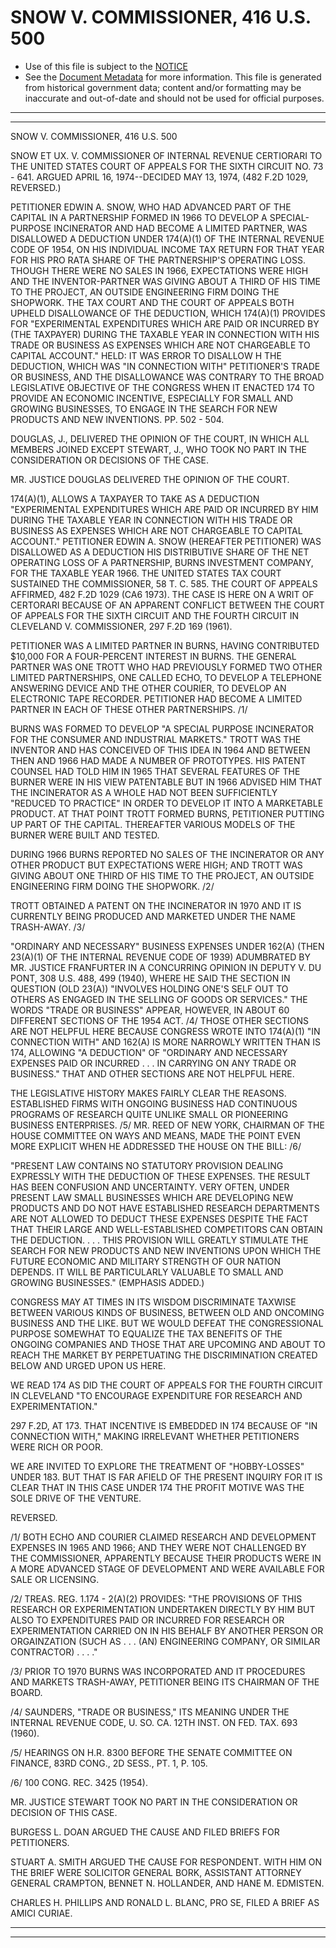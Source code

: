 ---
---

# SNOW V. COMMISSIONER, 416 U.S. 500

* Use of this file is subject to the [NOTICE](https://github.com/publicdocs/notice/blob/master/NOTICE)
* See the [Document Metadata](../../../) for more information.
  This file is generated from historical government data; content and/or formatting may be inaccurate and out-of-date and should not be used for official purposes.

----------
----------

SNOW V. COMMISSIONER, 416 U.S. 500

SNOW ET UX. V. COMMISSIONER OF INTERNAL REVENUE CERTIORARI TO THE UNITED STATES COURT OF APPEALS FOR THE SIXTH CIRCUIT NO. 73 - 641.  ARGUED APRIL 16, 1974--DECIDED MAY 13, 1974, (482 F.2D 1029, REVERSED.)

PETITIONER EDWIN A. SNOW, WHO HAD ADVANCED PART OF THE CAPITAL IN A PARTNERSHIP FORMED IN 1966 TO DEVELOP A SPECIAL-PURPOSE INCINERATOR AND HAD BECOME A LIMITED PARTNER, WAS DISALLOWED A DEDUCTION UNDER 174(A)(1) OF THE INTERNAL REVENUE CODE OF 1954, ON HIS INDIVIDUAL INCOME TAX RETURN FOR THAT YEAR FOR HIS PRO RATA SHARE OF THE PARTNERSHIP'S OPERATING LOSS.  THOUGH THERE WERE NO SALES IN 1966, EXPECTATIONS WERE HIGH AND THE INVENTOR-PARTNER WAS GIVING ABOUT A THIRD OF HIS TIME TO THE PROJECT, AN OUTSIDE ENGINEERING FIRM DOING THE SHOPWORK.  THE TAX COURT AND THE COURT OF APPEALS BOTH UPHELD DISALLOWANCE OF THE DEDUCTION, WHICH 174(A)(1) PROVIDES FOR "EXPERIMENTAL EXPENDITURES WHICH ARE PAID OR INCURRED BY (THE TAXPAYER) DURING THE TAXABLE YEAR IN CONNECTION WITH HIS TRADE OR BUSINESS AS EXPENSES WHICH ARE NOT CHARGEABLE TO CAPITAL ACCOUNT."  HELD: IT WAS ERROR TO DISALLOW H THE DEDUCTION, WHICH WAS "IN CONNECTION WITH" PETITIONER'S TRADE OR BUSINESS, AND THE DISALLOWANCE WAS CONTRARY TO THE BROAD LEGISLATIVE OBJECTIVE OF THE CONGRESS WHEN IT ENACTED 174 TO PROVIDE AN ECONOMIC INCENTIVE, ESPECIALLY FOR SMALL AND GROWING BUSINESSES, TO ENGAGE IN THE SEARCH FOR NEW PRODUCTS AND NEW INVENTIONS.  PP. 502 - 504.

DOUGLAS, J., DELIVERED THE OPINION OF THE COURT, IN WHICH ALL MEMBERS JOINED EXCEPT STEWART, J., WHO TOOK NO PART IN THE CONSIDERATION OR DECISIONS OF THE CASE.

MR. JUSTICE DOUGLAS DELIVERED THE OPINION OF THE COURT.

174(A)(1), ALLOWS A TAXPAYER TO TAKE AS A DEDUCTION "EXPERIMENTAL EXPENDITURES WHICH ARE PAID OR INCURRED BY HIM DURING THE TAXABLE YEAR IN CONNECTION WITH HIS TRADE OR BUSINESS AS EXPENSES WHICH ARE NOT CHARGEABLE TO CAPITAL ACCOUNT."  PETITIONER EDWIN A. SNOW (HEREAFTER PETITIONER) WAS DISALLOWED AS A DEDUCTION HIS DISTRIBUTIVE SHARE OF THE NET OPERATING LOSS OF A PARTNERSHIP, BURNS INVESTMENT COMPANY, FOR THE TAXABLE YEAR 1966.  THE UNITED STATES TAX COURT SUSTAINED THE COMMISSIONER, 58 T. C. 585.  THE COURT OF APPEALS AFFIRMED, 482 F.2D 1029 (CA6 1973).  THE CASE IS HERE ON A WRIT OF CERTORARI BECAUSE OF AN APPARENT CONFLICT BETWEEN THE COURT OF APPEALS FOR THE SIXTH CIRCUIT AND THE FOURTH CIRCUIT IN CLEVELAND V. COMMISSIONER, 297 F.2D 169 (1961).

PETITIONER WAS A LIMITED PARTNER IN BURNS, HAVING CONTRIBUTED $10,000 FOR A FOUR-PERCENT INTEREST IN BURNS.  THE GENERAL PARTNER WAS ONE TROTT WHO HAD PREVIOUSLY FORMED TWO OTHER LIMITED PARTNERSHIPS, ONE CALLED ECHO, TO DEVELOP A TELEPHONE ANSWERING DEVICE AND THE OTHER COURIER, TO DEVELOP AN ELECTRONIC TAPE RECORDER.  PETITIONER HAD BECOME A LIMITED PARTNER IN EACH OF THESE OTHER PARTNERSHIPS.  /1/

BURNS WAS FORMED TO DEVELOP "A SPECIAL PURPOSE INCINERATOR FOR THE CONSUMER AND INDUSTRIAL MARKETS."  TROTT WAS THE INVENTOR AND HAS CONCEIVED OF THIS IDEA IN 1964 AND BETWEEN THEN AND 1966 HAD MADE A NUMBER OF PROTOTYPES.  HIS PATENT COUNSEL HAD TOLD HIM IN 1965 THAT SEVERAL FEATURES OF THE BURNER WERE IN HIS VIEW PATENTABLE BUT IN 1966 ADVISED HIM THAT THE INCINERATOR AS A WHOLE HAD NOT BEEN SUFFICIENTLY "REDUCED TO PRACTICE" IN ORDER TO DEVELOP IT INTO A MARKETABLE PRODUCT.  AT THAT POINT TROTT FORMED BURNS, PETITIONER PUTTING UP PART OF THE CAPITAL.  THEREAFTER VARIOUS MODELS OF THE BURNER WERE BUILT AND TESTED.

DURING 1966 BURNS REPORTED NO SALES OF THE INCINERATOR OR ANY OTHER PRODUCT BUT EXPECTATIONS WERE HIGH; AND TROTT WAS GIVING ABOUT ONE THIRD OF HIS TIME TO THE PROJECT, AN OUTSIDE ENGINEERING FIRM DOING THE SHOPWORK.  /2/

TROTT OBTAINED A PATENT ON THE INCINERATOR IN 1970 AND IT IS CURRENTLY BEING PRODUCED AND MARKETED UNDER THE NAME TRASH-AWAY.  /3/

"ORDINARY AND NECESSARY" BUSINESS EXPENSES UNDER 162(A) (THEN 23(A)(1) OF THE INTERNAL REVENUE CODE OF 1939) ADUMBRATED BY MR. JUSTICE FRANFURTER IN A CONCURRING OPINION IN DEPUTY V. DU PONT, 308 U.S. 488, 499 (1940), WHERE HE SAID THE SECTION IN QUESTION (OLD 23(A)) "INVOLVES HOLDING ONE'S SELF OUT TO OTHERS AS ENGAGED IN THE SELLING OF GOODS OR SERVICES."  THE WORDS "TRADE OR BUSINESS" APPEAR, HOWEVER, IN ABOUT 60 DIFFERENT SECTIONS OF THE 1954 ACT.  /4/  THOSE OTHER SECTIONS ARE NOT HELPFUL HERE BECAUSE CONGRESS WROTE INTO 174(A)(1) "IN CONNECTION WITH" AND 162(A) IS MORE NARROWLY WRITTEN THAN IS 174, ALLOWING "A DEDUCTION" OF "ORDINARY AND NECESSARY EXPENSES PAID OR INCURRED . . . IN CARRYING ON ANY TRADE OR BUSINESS."  THAT AND OTHER SECTIONS ARE NOT HELPFUL HERE.

THE LEGISLATIVE HISTORY MAKES FAIRLY CLEAR THE REASONS.  ESTABLISHED FIRMS WITH ONGOING BUSINESS HAD CONTINUOUS PROGRAMS OF RESEARCH QUITE UNLIKE SMALL OR PIONEERING BUSINESS ENTERPRISES.  /5/  MR. REED OF NEW YORK, CHAIRMAN OF THE HOUSE COMMITTEE ON WAYS AND MEANS, MADE THE POINT EVEN MORE EXPLICIT WHEN HE ADDRESSED THE HOUSE ON THE BILL:  /6/

"PRESENT LAW CONTAINS NO STATUTORY PROVISION DEALING EXPRESSLY WITH THE DEDUCTION OF THESE EXPENSES.  THE RESULT HAS BEEN CONFUSION AND UNCERTAINTY.  VERY OFTEN, UNDER PRESENT LAW SMALL BUSINESSES WHICH ARE DEVELOPING NEW PRODUCTS AND DO NOT HAVE ESTABLISHED RESEARCH DEPARTMENTS ARE NOT ALLOWED TO DEDUCT THESE EXPENSES DESPITE THE FACT THAT THEIR LARGE AND WELL-ESTABLISHED COMPETITORS CAN OBTAIN THE DEDUCTION.  . . . THIS PROVISION WILL GREATLY STIMULATE THE SEARCH FOR NEW PRODUCTS AND NEW INVENTIONS UPON WHICH THE FUTURE ECONOMIC AND MILITARY STRENGTH OF OUR NATION DEPENDS.  IT WILL BE PARTICULARLY VALUABLE TO SMALL AND GROWING BUSINESSES."  (EMPHASIS ADDED.)

CONGRESS MAY AT TIMES IN ITS WISDOM DISCRIMINATE TAXWISE BETWEEN VARIOUS KINDS OF BUSINESS, BETWEEN OLD AND ONCOMING BUSINESS AND THE LIKE.  BUT WE WOULD DEFEAT THE CONGRESSIONAL PURPOSE SOMEWHAT TO EQUALIZE THE TAX BENEFITS OF THE ONGOING COMPANIES AND THOSE THAT ARE UPCOMING AND ABOUT TO REACH THE MARKET BY PERPETUATING THE DISCRIMINATION CREATED BELOW AND URGED UPON US HERE.

WE READ 174 AS DID THE COURT OF APPEALS FOR THE FOURTH CIRCUIT IN CLEVELAND "TO ENCOURAGE EXPENDITURE FOR RESEARCH AND EXPERIMENTATION."

297 F.2D, AT 173.  THAT INCENTIVE IS EMBEDDED IN 174 BECAUSE OF "IN CONNECTION WITH," MAKING IRRELEVANT WHETHER PETITIONERS WERE RICH OR POOR.

WE ARE INVITED TO EXPLORE THE TREATMENT OF "HOBBY-LOSSES"  UNDER 183.  BUT THAT IS FAR AFIELD OF THE PRESENT INQUIRY FOR IT IS CLEAR THAT IN THIS CASE UNDER 174 THE PROFIT MOTIVE WAS THE SOLE DRIVE OF THE VENTURE.

REVERSED.

/1/ BOTH ECHO AND COURIER CLAIMED RESEARCH AND DEVELOPMENT EXPENSES IN 1965 AND 1966; AND THEY WERE NOT CHALLENGED BY THE COMMISSIONER, APPARENTLY BECAUSE THEIR PRODUCTS WERE IN A MORE ADVANCED STAGE OF DEVELOPMENT AND WERE AVAILABLE FOR SALE OR LICENSING.

/2/  TREAS. REG. 1.174 - 2(A)(2) PROVIDES: "THE PROVISIONS OF THIS RESEARCH OR EXPERIMENTATION UNDERTAKEN DIRECTLY BY HIM BUT ALSO TO EXPENDITURES PAID OR INCURRED FOR RESEARCH OR EXPERIMENTATION CARRIED ON IN HIS BEHALF BY ANOTHER PERSON OR ORGAINZATION (SUCH AS . . . (AN) ENGINEERING COMPANY, OR SIMILAR CONTRACTOR) . . . ."

/3/  PRIOR TO 1970 BURNS WAS INCORPORATED AND IT PROCEDURES AND MARKETS TRASH-AWAY, PETITIONER BEING ITS CHAIRMAN OF THE BOARD.

/4/  SAUNDERS, "TRADE OR BUSINESS," ITS MEANING UNDER THE INTERNAL REVENUE CODE, U. SO. CA. 12TH INST.  ON FED. TAX.  693 (1960).

/5/  HEARINGS ON H.R. 8300 BEFORE THE SENATE COMMITTEE ON FINANCE, 83RD CONG., 2D SESS., PT. 1, P. 105.

/6/  100 CONG. REC. 3425 (1954).

MR. JUSTICE STEWART TOOK NO PART IN THE CONSIDERATION OR DECISION OF THIS CASE.

BURGESS L. DOAN ARGUED THE CAUSE AND FILED BRIEFS FOR PETITIONERS.

STUART A. SMITH ARGUED THE CAUSE FOR RESPONDENT.  WITH HIM ON THE BRIEF WERE SOLICITOR GENERAL BORK, ASSISTANT ATTORNEY GENERAL CRAMPTON, BENNET N. HOLLANDER, AND HANE M. EDMISTEN.

CHARLES H. PHILLIPS AND RONALD L. BLANC, PRO SE, FILED A BRIEF AS AMICI CURIAE.


----------
----------


